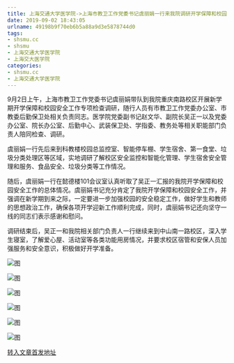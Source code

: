 ```yaml
---
title: 上海交通大学医学院->上海市教卫工作党委书记虞丽娟一行来我院调研开学保障和校园安全工作 | shsmu.cc
date: 2019-09-02 18:43:05
urlname: 49198b9f70eb6b5a88a9d3e5878744d0
tags: 
- shsmu.cc
- shsmu
- 上海交通大学医学院
- 上海交大医学院
categories:
- shsmu.cc
- 上海交通大学医学院
---
```



9月2日上午，上海市教卫工作党委书记虞丽娟带队到我院重庆南路校区开展新学期开学保障和校园安全工作专项检查调研，随行人员有市教卫工作党委办公室、市教委后勤保卫处相关负责同志。医学院党委副书记赵文华、副院长吴正一以及党委办公室、院长办公室、后勤中心、武装保卫处、学指委、教务处等相关职能部门负责人陪同检查、调研。

虞丽娟一行先后来到科教楼校园总监控室、智能停车棚、学生宿舍、第一食堂、垃圾分类处理区等区域，实地调研了解校区安全监控和智能化管理、学生宿舍安全管理和服务、食品安全、垃圾分类等工作情况。

随后，虞丽娟一行在懿德楼101会议室认真听取了吴正一汇报的我院开学保障和校园安全工作的总体情况。虞丽娟书记充分肯定了我院开学保障和校园安全工作，并强调在新学期到来之际，一定要进一步加强校园的安全稳定工作，做好学生和教师的思想政治工作，确保各项开学迎新工作顺利完成，同时，虞丽娟书记还向坚守一线的同志们表示感谢和慰问。

调研结束后，吴正一和我院相关部门负责人一行继续来到中山南一路校区，深入学生寝室，了解爱心屋、活动室等各类功能用房情况，并要求校区宿管和安保人员加强服务和安全意识，积极做好开学准备。



![图](https://www.shsmu.edu.cn/__local/6/03/32/87F33E2066D48844C1D52E3FEFC_DE8EDDC9_16384.jpg)

![图](https://www.shsmu.edu.cn/__local/6/87/65/A65828D01D66AC79FD5FA53249B_36C8DE0B_1A0B7.jpg)

![图](https://www.shsmu.edu.cn/__local/8/57/15/A21730791BCB8EF81730EB33A3E_9FDDA60D_150CF.jpg)

![图](https://www.shsmu.edu.cn/__local/4/4A/AA/0CDA21A2DBCC396AE2119609449_994E4E41_16F6F.jpg)

![图](https://www.shsmu.edu.cn/__local/3/4E/65/58A1B4920D17DBA3E52BD34F82E_F56CF1FB_E401.jpg)

![图](https://www.shsmu.edu.cn/__local/3/9A/0F/F5D3257842CBE21B9A1686A0EF8_52C8D1A8_13E88.jpg)

[转入文章首发地址](https://www.shsmu.edu.cn/news/info/1002/17001.htm)